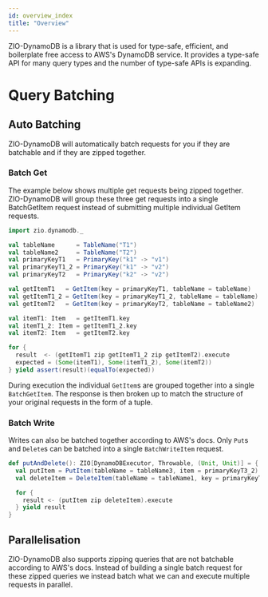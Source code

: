 ```yaml
---
id: overview_index
title: "Overview"
---
```


ZIO-DynamoDB is a library that is used for type-safe, efficient, and boilerplate free access to AWS's DynamoDB service. It provides a type-safe API for many query types and the number of type-safe APIs is expanding.


# Query Batching

## Auto Batching
ZIO-DynamoDB will automatically batch requests for you if they are batchable and if they are zipped together.

### Batch Get
The example below shows multiple get requests being zipped together. ZIO-DynamoDB will group these three get requests into a single BatchGetItem request instead of submitting multiple individual GetItem requests.
```scala
import zio.dynamodb._

val tableName      = TableName("T1")
val tableName2     = TableName("T2")
val primaryKeyT1   = PrimaryKey("k1" -> "v1")
val primaryKeyT1_2 = PrimaryKey("k1" -> "v2")
val primaryKeyT2   = PrimaryKey("k2" -> "v2")

val getItemT1   = GetItem(key = primaryKeyT1, tableName = tableName)
val getItemT1_2 = GetItem(key = primaryKeyT1_2, tableName = tableName)
val getItemT2   = GetItem(key = primaryKeyT2, tableName = tableName2)

val itemT1: Item   = getItemT1.key
val itemT1_2: Item = getItemT1_2.key
val itemT2: Item   = getItemT2.key

for {
  result  <- (getItemT1 zip getItemT1_2 zip getItemT2).execute
  expected = (Some(itemT1), Some(itemT1_2), Some(itemT2))
} yield assert(result)(equalTo(expected))
```
During execution the individual `GetItem`s are grouped together into a single `BatchGetItem`. The response is then broken up to match the structure of your original requests in the form of a tuple.

### Batch Write
Writes can also be batched together according to AWS's docs. Only `Put`s and `Delete`s can be batched into a single `BatchWriteItem` request.

```scala
def putAndDelete(): ZIO[DynamoDBExecutor, Throwable, (Unit, Unit)] = {
  val putItem = PutItem(tableName = tableName3, item = primaryKeyT3_2)
  val deleteItem = DeleteItem(tableName = tableName1, key = primaryKeyT1)

  for {
    result <- (putItem zip deleteItem).execute
  } yield result
}
```


## Parallelisation

ZIO-DynamoDB also supports zipping queries that are not batchable according to AWS's docs. Instead of building a single batch request for these zipped queries we instead batch what we can and execute multiple requests in parallel.

```scala



```




